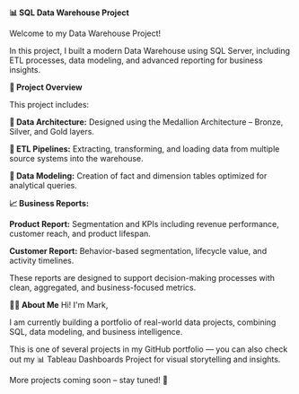 
**📊 SQL Data Warehouse Project**

Welcome to my Data Warehouse Project!

In this project, I built a modern Data Warehouse using SQL Server, including ETL processes, data modeling, and advanced reporting for business insights.

**📖 Project Overview**

This project includes:

**🧱 Data Architecture:** Designed using the Medallion Architecture – Bronze, Silver, and Gold layers.

**🔄 ETL Pipelines:** Extracting, transforming, and loading data from multiple source systems into the warehouse.

**📐 Data Modeling:** Creation of fact and dimension tables optimized for analytical queries.

**📈 Business Reports:**

**Product Report:** Segmentation and KPIs including revenue performance, customer reach, and product lifespan.

**Customer Report:** Behavior-based segmentation, lifecycle value, and activity timelines.

These reports are designed to support decision-making processes with clean, aggregated, and business-focused metrics.

**👨‍💻 About Me**
Hi! I'm Mark,

I am currently building a portfolio of real-world data projects, combining SQL, data modeling, and business intelligence.

This is one of several projects in my GitHub portfolio — you can also check out my 📊 Tableau Dashboards Project for visual storytelling and insights.

More projects coming soon – stay tuned! 🚀

